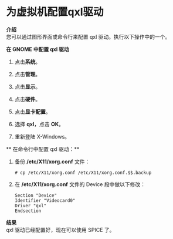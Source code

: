 # 为虚拟机配置qxl驱动

**介绍**<br/>
您可以通过图形界面或命令行来配置 qxl 驱动。执行以下操作中的一个。


**在 GNOME 中配置 qxl 驱动**

1. 点击**系统**。

2. 点击**管理**。

3. 点击**显示**。

4. 点击**硬件**。

5. 点击**显卡配置**。

6. 选择 **qxl**，点击 **OK**。

7. 重新登陆 X-Windows。


** 在命令行中配置 qxl 驱动：**

1. 备份 **/etc/X11/xorg.conf** 文件：

    ```
    # cp /etc/X11/xorg.conf /etc/X11/xorg.conf.$$.backup
    ```

2. 在 **/etc/X11/xorg.conf** 文件的 Device 段中做以下修改：

    ```
    Section "Device"
    Identifier "Videocard0"
    Driver "qxl"
    Endsection
    ```

**结果**<br/>
qxl 驱动已经配置好，现在可以使用 SPICE 了。
